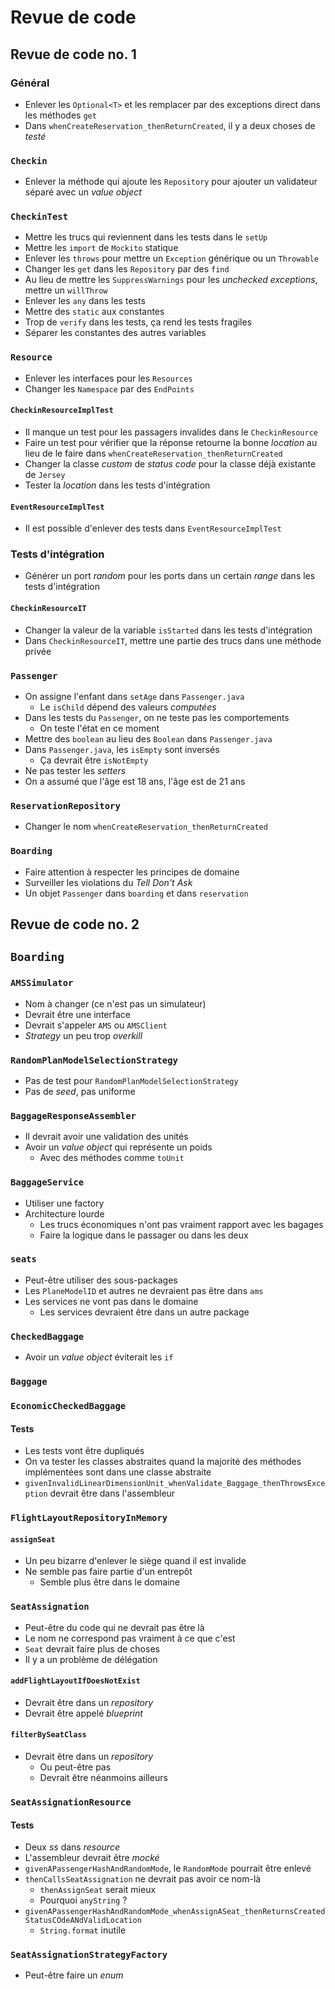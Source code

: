 # Revue de code

## Revue de code no. 1

### Général

- Enlever les `Optional<T>` et les remplacer par des exceptions direct dans les méthodes `get`
- Dans `whenCreateReservation_thenReturnCreated`, il y a deux choses de *testé*

### `Checkin`

- Enlever la méthode qui ajoute les `Repository` pour ajouter un validateur séparé avec un *value object*

### `CheckinTest`

- Mettre les trucs qui reviennent dans les tests dans le `setUp`
- Mettre les `import` de `Mockito` statique
- Enlever les `throws` pour mettre un `Exception` générique ou un `Throwable`
- Changer les `get` dans les `Repository` par des `find`
- Au lieu de mettre les `SuppressWarnings` pour les *unchecked exceptions*, mettre un `willThrow`
- Enlever les `any` dans les tests
- Mettre des `static` aux constantes
- Trop de `verify` dans les tests, ça rend les tests fragiles
- Séparer les constantes des autres variables

### `Resource`

- Enlever les interfaces pour les `Resources`
- Changer les `Namespace` par des `EndPoints`

#### `CheckinResourceImplTest`

- Il manque un test pour les passagers invalides dans le `CheckinResource`
- Faire un test pour vérifier que la réponse retourne la bonne *location* au lieu de le faire dans `whenCreateReservation_thenReturnCreated`
- Changer la classe *custom* de *status code* pour la classe déjà existante de `Jersey`
- Tester la *location* dans les tests d'intégration

#### `EventResourceImplTest`

- Il est possible d'enlever des tests dans `EventResourceImplTest`

### Tests d'intégration

- Générer un port *random* pour les ports dans un certain *range* dans les tests d'intégration

#### `CheckinResourceIT`

- Changer la valeur de la variable `isStarted` dans les tests d'intégration
- Dans `CheckinResourceIT`, mettre une partie des trucs dans une méthode privée

### `Passenger`

- On assigne l'enfant dans `setAge` dans `Passenger.java`
    - Le `isChild` dépend des valeurs *computées*
- Dans les tests du `Passenger`, on ne teste pas les comportements
    - On teste l'état en ce moment
- Mettre des `boolean` au lieu des `Boolean` dans `Passenger.java`
- Dans `Passenger.java`, les `isEmpty` sont inversés
    - Ça devrait être `isNotEmpty`
- Ne pas tester les *setters*
- On a assumé que l'âge est 18 ans, l'âge est de 21 ans

### `ReservationRepository`

- Changer le nom `whenCreateReservation_thenReturnCreated`

### `Boarding`

- Faire attention à respecter les principes de domaine
- Surveiller les violations du *Tell Don't Ask*
- Un objet `Passenger` dans `boarding` et dans `reservation`

## Revue de code no. 2

## `Boarding`

### `AMSSimulator`

- Nom à changer (ce n'est pas un simulateur)
- Devrait être une interface
- Devrait s'appeler `AMS` ou `AMSClient`
- *Strategy* un peu trop *overkill*

### `RandomPlanModelSelectionStrategy`

- Pas de test pour `RandomPlanModelSelectionStrategy`
- Pas de *seed*, pas uniforme

### `BaggageResponseAssembler`

- Il devrait avoir une validation des unités
- Avoir un *value object* qui représente un poids
    - Avec des méthodes comme `toUnit`

### `BaggageService`

- Utiliser une factory
- Architecture lourde
    - Les trucs économiques n'ont pas vraiment rapport avec les bagages
    - Faire la logique dans le passager ou dans les deux

### `seats`

- Peut-être utiliser des sous-packages
- Les `PlaneModelID` et autres ne devraient pas être dans `ams`
- Les services ne vont pas dans le domaine
    - Les services devraient être dans un autre package

### `CheckedBaggage`

- Avoir un *value object* éviterait les `if`

### `Baggage`

### `EconomicCheckedBaggage`

#### Tests

- Les tests vont être dupliqués
- On va tester les classes abstraites quand la majorité des méthodes implémentées sont dans une classe abstraite
- `givenInvalidLinearDimensionUnit_whenValidate_Baggage_thenThrowsException` devrait être dans l'assembleur

### `FlightLayoutRepositoryInMemory`

#### `assignSeat`

- Un peu bizarre d'enlever le siège quand il est invalide
- Ne semble pas faire partie d'un entrepôt
    - Semble plus être dans le domaine

### `SeatAssignation`

- Peut-être du code qui ne devrait pas être là
- Le nom ne correspond pas vraiment à ce que c'est
- `Seat` devrait faire plus de choses
- Il y a un problème de délégation

#### `addFlightLayoutIfDoesNotExist`

- Devrait être dans un *repository*
- Devrait être appelé *blueprint*

#### `filterBySeatClass`

- Devrait être dans un *repository*
    - Ou peut-être pas
    - Devrait être néanmoins ailleurs

### `SeatAssignationResource`

#### Tests

- Deux *ss* dans *resource*
- L'assembleur devrait être *mocké*
-  `givenAPassengerHashAndRandomMode`, le `RandomMode` pourrait être enlevé
- `thenCallsSeatAssignation` ne devrait pas avoir ce nom-là
    - `thenAssignSeat` serait mieux
    - Pourquoi `anyString` ?
- `givenAPassengerHashAndRandomMode_whenAssignASeat_thenReturnsCreatedStatusCOdeANdValidLocation`
    - `String.format` inutile

### `SeatAssignationStrategyFactory`

- Peut-être faire un *enum*
